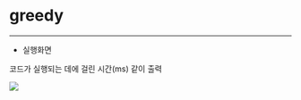 # greedy

---------------------

- 실행화면


코드가 실행되는 데에 걸린 시간(ms) 같이 출력

![](C:\Users\khs\Desktop.jpg)


